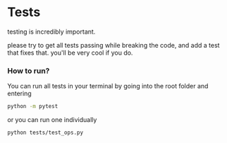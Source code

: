 # Tests

testing is incredibly important. 

please try to get all tests passing while breaking the code, and add a test that fixes that. you'll be very cool if you do. 

### How to run?

You can run all tests in your terminal by going into the root folder and entering

```bash
python -m pytest
```

or you can run one individually

```bash
python tests/test_ops.py
```
